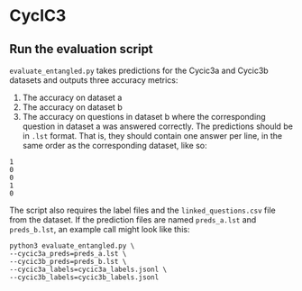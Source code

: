 # CycIC3

## Run the evaluation script
`evaluate_entangled.py` takes predictions for the Cycic3a and Cycic3b datasets and outputs three accuracy metrics:
1. The accuracy on dataset a
2. The accuracy on dataset b
3. The accuracy on questions in dataset b where the corresponding question in dataset a was answered correctly.
The predictions should be in `.lst` format. That is, they should contain one answer per line, in the same order as the corresponding dataset, like so:
~~~
1
0
0
1
0
~~~
The script also requires the label files and the `linked_questions.csv` file from the dataset. If the prediction files are named `preds_a.lst` and `preds_b.lst`, an example call might look like this:
```
python3 evaluate_entangled.py \
--cycic3a_preds=preds_a.lst \
--cycic3b_preds=preds_b.lst \
--cycic3a_labels=cycic3a_labels.jsonl \
--cycic3b_labels=cycic3b_labels.jsonl
```
